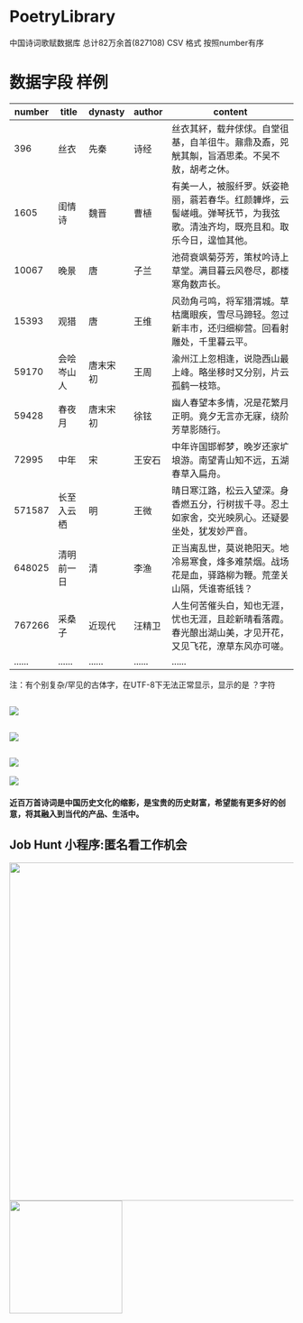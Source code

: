 # PoetryLibrary
中国诗词歌赋数据库  总计82万余首(827108)  CSV 格式  按照number有序





# 数据字段 样例

number | title | dynasty | author | content
----   | ---   | ---     | ---    | --- 
396 | 丝衣 | 先秦 | 诗经 | 丝衣其紑，载弁俅俅。自堂徂基，自羊徂牛。鼐鼎及鼒，兕觥其觓，旨酒思柔。不吴不敖，胡考之休。
1605 | 闺情诗 | 魏晋 | 曹植 | 有美一人，被服纤罗。妖姿艳丽，蓊若春华。红颜韡烨，云髻嵯峨。弹琴抚节，为我弦歌。清浊齐均，既亮且和。取乐今日，遑恤其他。
10067 | 晚景 | 唐 | 子兰 | 池荷衰飒菊芬芳，策杖吟诗上草堂。满目暮云风卷尽，郡楼寒角数声长。
15393 | 观猎 | 唐 | 王维 | 风劲角弓鸣，将军猎渭城。草枯鹰眼疾，雪尽马蹄轻。忽过新丰市，还归细柳营。回看射雕处，千里暮云平。
59170 | 会哙岑山人 | 唐末宋初 | 王周 | 渝州江上忽相逢，说隐西山最上峰。略坐移时又分别，片云孤鹤一枝筇。
59428 | 春夜月 | 唐末宋初 | 徐铉 | 幽人春望本多情，况是花繁月正明。竟夕无言亦无寐，绕阶芳草影随行。
72995 | 中年 | 宋 | 王安石 | 中年许国邯郸梦，晚岁还家圹埌游。南望青山知不远，五湖春草入扁舟。
571587 | 长至入云栖 | 明 | 王微 | 晴日寒江路，松云入望深。身香燃五分，行树拔千寻。忍土如家舍，交光映夙心。还疑晏坐处，犹发妙严音。
648025 | 清明前一日 | 清 | 李渔 | 正当离乱世，莫说艳阳天。地冷易寒食，烽多难禁烟。战场花是血，驿路柳为鞭。荒垄关山隔，凭谁寄纸钱？
767266 | 采桑子 | 近现代 | 汪精卫 | 人生何苦催头白，知也无涯，忧也无涯，且趁新晴看落霞。春光酿出湖山美，才见开花，又见飞花，潦草东风亦可嗟。
...... | ...... | ...... | ...... | ......

注：有个别复杂/罕见的古体字，在UTF-8下无法正常显示，显示的是 ？字符

![](https://github.com/yaonphy/PoetryLibrary/blob/master/屏幕快照%202019-06-08%20下午8.12.17.png)
----
![](https://github.com/yaonphy/PoetryLibrary/blob/master/屏幕快照%202019-06-08%20下午8.42.50.png)
----
![](https://github.com/yaonphy/PoetryLibrary/blob/master/屏幕快照%202019-06-08%20下午9.38.42.png)
----
![](https://github.com/yaonphy/PoetryLibrary/blob/master/屏幕快照%202019-06-08%20下午9.53.59.png)

#### 近百万首诗词是中国历史文化的缩影，是宝贵的历史财富，希望能有更多好的创意，将其融入到当代的产品、生活中。


## Job Hunt 小程序:匿名看工作机会
<img src="https://github.com/yaonphy/PoetryLibrary/blob/master/invitting.png" width = "800" height = "600" align=center />
<img src="https://github.com/yaonphy/PoetryLibrary/blob/master/gh_abaf6eb6b36a_860 (4).jpg" width = "200" height = "200"  align=center />
